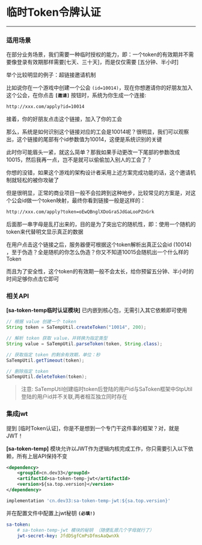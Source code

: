 # 临时Token令牌认证  

---

### 适用场景 

在部分业务场景，我们需要一种临时授权的能力，即：一个token的有效期并不需要像登录有效期那样需要[七天、三十天]，而是仅仅需要 [五分钟、半小时]

举个比较明显的例子：超链接邀请机制 

比如说你在一个游戏中创建一个公会 `(id=10014)`，现在你想邀请你的好朋友加入这个公会，在你点击 **`[邀请]`** 按钮时，系统为你生成一个连接: 

``` xml
http://xxx.com/apply?id=10014
```

接着，你的好朋友点击这个链接，加入了你的工会

那么，系统是如何识别这个链接对应的工会是10014呢？很明显，我们可以观察出，这个链接的尾部有个id参数值为10014，这便是系统识别的关键

此时你可能眉头一紧，就这么简单？那我如果手动更改一下尾部的参数改成10015，然后我再一点，岂不是就可以偷偷加入别人的工会了？

你想的没错，如果这个游戏的架构设计者采用上述方案完成功能的话，这个邀请机制就轻松的被你攻破了

但是很明显，正常的商业项目一般不会拉跨到这种地步，比较常见的方案是，对这个公会id做一个token映射，最终你看到链接一般是这样的：

``` xml
http://xxx.com/apply?token=oEwQBnglXDoGraSJdGaLooPZnGrk
```

后面那一串字母是乱打出来的，目的是为了突出它的随机性，即：使用一个随机的token来代替明文显示真正的数据

在用户点击这个链接之后，服务器便可根据这个token解析出真正公会id (10014) ，至于伪造？全是随机的你怎么伪造？你又不知道10015会随机出一个什么样的Token 

而且为了安全性，这个token的有效期一般不会太长，给你预留五分钟、半小时的时间足够你点击它即可


### 相关API 

**[sa-token-temp临时认证模块]** 已内嵌到核心包，无需引入其它依赖即可使用

``` java
// 根据 value 创建一个 token 
String token = SaTempUtil.createToken("10014", 200);

// 解析 token 获取 value，并转换为指定类型 
String value = SaTempUtil.parseToken(token, String.class);

// 获取指定 token 的剩余有效期，单位：秒 
SaTempUtil.getTimeout(token);

// 删除指定 token
SaTempUtil.deleteToken(token);
```
> 注意: SaTempUtil创建临时token后登陆的用户id与SaToken框架中StpUtil登陆的用户id并不关联,两者相互独立同时存在

### 集成jwt
提到 [临时Token认证]，你是不是想到一个专门干这件事的框架？对，就是JWT！

**[sa-token-temp]** 模块允许以JWT作为逻辑内核完成工作，你只需要引入以下依赖，所有上层API保持不变

<!---------------------------- tabs:start ------------------------------>
<!-------- tab:Maven 方式 -------->
``` xml
<dependency>
	<groupId>cn.dev33</groupId>
	<artifactId>sa-token-temp-jwt</artifactId>
	<version>${sa.top.version}</version>
</dependency>
```
<!-------- tab:Gradle 方式 -------->
``` gradle
implementation 'cn.dev33:sa-token-temp-jwt:${sa.top.version}'
```
<!---------------------------- tabs:end ------------------------------>


并在配置文件中配置上jwt秘钥 **`(必填!)`**
``` yml
sa-token: 
	# sa-token-temp-jwt 模块的秘钥 （随便乱摁几个字母就行了） 
	jwt-secret-key: JfdDSgfCmPsDfmsAaQwnXk
```
